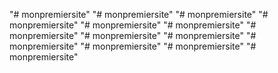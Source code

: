 "# monpremiersite" 
"# monpremiersite" 
"# monpremiersite" 
"# monpremiersite" 
"# monpremiersite" 
"# monpremiersite" 
"# monpremiersite" 
"# monpremiersite" 
"# monpremiersite" 
"# monpremiersite" 
"# monpremiersite" 
"# monpremiersite" 
"# monpremiersite" 
